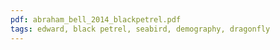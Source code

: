 ```yaml
---
pdf: abraham_bell_2014_blackpetrel.pdf
tags: edward, black petrel, seabird, demography, dragonfly
---
```

